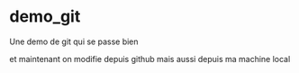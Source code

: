 # demo_git
Une demo de git qui se passe bien

et maintenant on modifie depuis github
mais aussi depuis ma machine local

